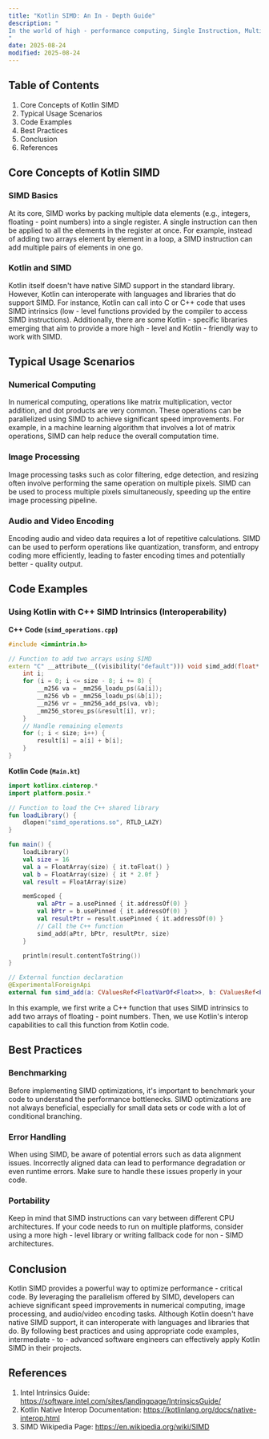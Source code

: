 ```yaml
---
title: "Kotlin SIMD: An In - Depth Guide"
description: "
In the world of high - performance computing, Single Instruction, Multiple Data (SIMD) is a crucial concept. SIMD is an instruction set architecture that allows a single instruction to operate on multiple data elements simultaneously. This parallelism can significantly boost the performance of certain types of operations, such as vector and matrix calculations, image processing, and audio/video encoding.  Kotlin, a modern and versatile programming language, has the potential to leverage SIMD capabilities to optimize performance - critical code. In this blog post, we'll explore the core concepts of Kotlin SIMD, its typical usage scenarios, and best practices for effective implementation.
"
date: 2025-08-24
modified: 2025-08-24
---
```


## Table of Contents
1. Core Concepts of Kotlin SIMD
2. Typical Usage Scenarios
3. Code Examples
4. Best Practices
5. Conclusion
6. References

## Core Concepts of Kotlin SIMD
### SIMD Basics
At its core, SIMD works by packing multiple data elements (e.g., integers, floating - point numbers) into a single register. A single instruction can then be applied to all the elements in the register at once. For example, instead of adding two arrays element by element in a loop, a SIMD instruction can add multiple pairs of elements in one go.

### Kotlin and SIMD
Kotlin itself doesn't have native SIMD support in the standard library. However, Kotlin can interoperate with languages and libraries that do support SIMD. For instance, Kotlin can call into C or C++ code that uses SIMD intrinsics (low - level functions provided by the compiler to access SIMD instructions). Additionally, there are some Kotlin - specific libraries emerging that aim to provide a more high - level and Kotlin - friendly way to work with SIMD.

## Typical Usage Scenarios
### Numerical Computing
In numerical computing, operations like matrix multiplication, vector addition, and dot products are very common. These operations can be parallelized using SIMD to achieve significant speed improvements. For example, in a machine learning algorithm that involves a lot of matrix operations, SIMD can help reduce the overall computation time.

### Image Processing
Image processing tasks such as color filtering, edge detection, and resizing often involve performing the same operation on multiple pixels. SIMD can be used to process multiple pixels simultaneously, speeding up the entire image processing pipeline.

### Audio and Video Encoding
Encoding audio and video data requires a lot of repetitive calculations. SIMD can be used to perform operations like quantization, transform, and entropy coding more efficiently, leading to faster encoding times and potentially better - quality output.

## Code Examples

### Using Kotlin with C++ SIMD Intrinsics (Interoperability)

**C++ Code (`simd_operations.cpp`)**
```cpp
#include <immintrin.h>

// Function to add two arrays using SIMD
extern "C" __attribute__((visibility("default"))) void simd_add(float* a, float* b, float* result, int size) {
    int i;
    for (i = 0; i <= size - 8; i += 8) {
        __m256 va = _mm256_loadu_ps(&a[i]);
        __m256 vb = _mm256_loadu_ps(&b[i]);
        __m256 vr = _mm256_add_ps(va, vb);
        _mm256_storeu_ps(&result[i], vr);
    }
    // Handle remaining elements
    for (; i < size; i++) {
        result[i] = a[i] + b[i];
    }
}
```

**Kotlin Code (`Main.kt`)**
```kotlin
import kotlinx.cinterop.*
import platform.posix.*

// Function to load the C++ shared library
fun loadLibrary() {
    dlopen("simd_operations.so", RTLD_LAZY)
}

fun main() {
    loadLibrary()
    val size = 16
    val a = FloatArray(size) { it.toFloat() }
    val b = FloatArray(size) { it * 2.0f }
    val result = FloatArray(size)

    memScoped {
        val aPtr = a.usePinned { it.addressOf(0) }
        val bPtr = b.usePinned { it.addressOf(0) }
        val resultPtr = result.usePinned { it.addressOf(0) }
        // Call the C++ function
        simd_add(aPtr, bPtr, resultPtr, size)
    }

    println(result.contentToString())
}

// External function declaration
@ExperimentalForeignApi
external fun simd_add(a: CValuesRef<FloatVarOf<Float>>, b: CValuesRef<FloatVarOf<Float>>, result: CValuesRef<FloatVarOf<Float>>, size: Int)
```

In this example, we first write a C++ function that uses SIMD intrinsics to add two arrays of floating - point numbers. Then, we use Kotlin's interop capabilities to call this function from Kotlin code.

## Best Practices
### Benchmarking
Before implementing SIMD optimizations, it's important to benchmark your code to understand the performance bottlenecks. SIMD optimizations are not always beneficial, especially for small data sets or code with a lot of conditional branching.

### Error Handling
When using SIMD, be aware of potential errors such as data alignment issues. Incorrectly aligned data can lead to performance degradation or even runtime errors. Make sure to handle these issues properly in your code.

### Portability
Keep in mind that SIMD instructions can vary between different CPU architectures. If your code needs to run on multiple platforms, consider using a more high - level library or writing fallback code for non - SIMD architectures.

## Conclusion
Kotlin SIMD provides a powerful way to optimize performance - critical code. By leveraging the parallelism offered by SIMD, developers can achieve significant speed improvements in numerical computing, image processing, and audio/video encoding tasks. Although Kotlin doesn't have native SIMD support, it can interoperate with languages and libraries that do. By following best practices and using appropriate code examples, intermediate - to - advanced software engineers can effectively apply Kotlin SIMD in their projects.

## References
1. Intel Intrinsics Guide: https://software.intel.com/sites/landingpage/IntrinsicsGuide/
2. Kotlin Native Interop Documentation: https://kotlinlang.org/docs/native-interop.html
3. SIMD Wikipedia Page: https://en.wikipedia.org/wiki/SIMD